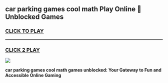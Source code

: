 
## car parking games cool math Play Online 👋 Unblocked Games
<h3>
<a href="https://news.freeplayer.one?title=car_parking_games_cool_math&ref=17CMG">CLICK TO PLAY</a></h3>
<hr>

<h3>
<a href="https://news.freeplayer.one?title=car_parking_games_cool_math&ref=17CMG">CLICK 2 PLAY</a>
  
</h3>

<a href="https://news.freeplayer.one?title=car_parking_games_cool_math&ref=17CMG/"><img src="https://clearcache.store/games.png"></a>


**car parking games cool math games unblocked: Your Gateway to Fun and Accessible Online Gaming**
